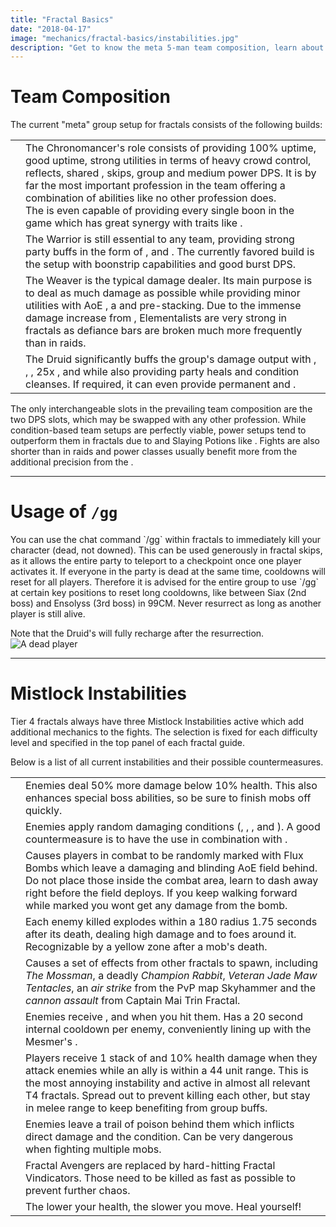 ```yaml
---
title: "Fractal Basics"
date: "2018-04-17"
image: "mechanics/fractal-basics/instabilities.jpg"
description: "Get to know the meta 5-man team composition, learn about the `/gg` command and Mistlock Instabilities."
---
```


# Team Composition

The current "meta" group setup for fractals consists of the following builds:

|                                       |                                                                                                                                                                                                                                                                                                                                                                                                                                                                                                                                                                                                                                                               |
| ------------------------------------- | ------------------------------------------------------------------------------------------------------------------------------------------------------------------------------------------------------------------------------------------------------------------------------------------------------------------------------------------------------------------------------------------------------------------------------------------------------------------------------------------------------------------------------------------------------------------------------------------------------------------------------------------------------------- |
| <Specialization name="chronomancer"/> | The Chronomancer's role consists of providing 100% <Boon name="quickness"/> uptime, good <Boon name="alacrity"/> uptime, strong utilities in terms of heavy crowd control, reflects, shared <Boon name="aegis"/>, <Skill id="10197" profession="mesmer"/> skips, group <Effect name="stealth"/> and medium power DPS. It is by far the most important profession in the team offering a combination of abilities like no other profession does.<br/>The <Specialization name="chronomancer" prefix="boon"/> is even capable of providing every single boon in the game which has great synergy with traits like <Trait id="1511" profession="elementalist"/>. |
| <Specialization name="warrior"/>      | The Warrior is still essential to any team, providing strong party buffs in the form of <Skill id="14405" profession="warrior"/>, <Skill id="14407" profession="warrior"/> and <Trait id="1482" profession="warrior"/>. The currently favored build is the <Specialization prefix="hybrid" name="spellbreaker"/> setup with boonstrip capabilities and good burst DPS.                                                                                                                                                                                                                                                                                        |
| <Specialization name="weaver"/>       | The Weaver is the typical damage dealer. Its main purpose is to deal as much damage as possible while providing minor utilities with AoE <Condition name="blind"/>, a <Skill id="5536" profession="elementalist"/> and <Boon name="might"/> pre-stacking. Due to the immense damage increase from <Trait id="1502" profession="elementalist"/>, Elementalists are very strong in fractals as defiance bars are broken much more frequently than in raids.                                                                                                                                                                                                     |
| <Specialization name="druid"/>        | The Druid significantly buffs the group's damage output with <Skill id="12493" profession="ranger"/>, <Skill id="12497" profession="ranger"/>, <Skill id="31582" profession="ranger"/>, 25x <Boon name="might"/>, <Boon name="fury"/> and <Trait id="1016" profession="ranger"/> while also providing party heals and condition cleanses. If required, it can even provide permanent <Boon name="protection"/> and <Boon name="stability"/>.                                                                                                                                                                                                                  |

The only interchangeable slots in the prevailing team composition are the two DPS slots, which may be swapped with any other profession. While condition-based team setups are perfectly viable, power setups tend to outperform them in fractals due to <Item id="24868"/> and Slaying Potions like <Item id="50082"/>. Fights are also shorter than in raids and power classes usually benefit more from the additional precision from the <Item id="79722"/>.

---

# Usage of `/gg`

<Grid>
<Column>
You can use the chat command `/gg` within fractals to immediately kill your character (dead, not downed). This can be used generously in fractal skips, as it allows the entire party to teleport to a checkpoint once one player activates it.
If everyone in the party is dead at the same time, cooldowns will reset for all players. Therefore it is advised for the entire group to use `/gg` at certain key positions to reset long cooldowns, like between Siax (2nd boss) and Ensolyss (3rd boss) in 99CM. Never resurrect as long as another player is still alive.

Note that the Druid's <Skill id="31869"/> will fully recharge after the resurrection.
</Column>
<Column width="6" compact>
<Image src="./images/gg.jpg" title="A dead player" compact/>
</Column>
</Grid>

---

# Mistlock Instabilities

Tier 4 fractals always have three Mistlock Instabilities active which add additional mechanics to the fights. The selection is fixed for each difficulty level and specified in the top panel of each fractal guide.

Below is a list of all current instabilities and their possible countermeasures.

|                                           |                                                                                                                                                                                                                                                                                                                                       |
| ----------------------------------------- | ------------------------------------------------------------------------------------------------------------------------------------------------------------------------------------------------------------------------------------------------------------------------------------------------------------------------------------- |
| <Instability name="Adrenaline Rush"/>     | Enemies deal 50% more damage below 10% health. This also enhances special boss abilities, so be sure to finish mobs off quickly.                                                                                                                                                                                                      |
| <Instability name="Afflicted"/>           | Enemies apply random damaging conditions (<Condition name="bleeding"/>, <Condition name="burning"/>, <Condition name="confusion"/>, <Condition name="poison"/> and <Condition name="torment"/>). A good countermeasure is to have the <Specialization name="druid"/> use <Skill id="12489"/> in combination with <Trait id="1075"/>.  |
| <Instability name="Flux Bomb"/>           | Causes players in combat to be randomly marked with Flux Bombs which leave a damaging and blinding AoE field behind. Do not place those inside the combat area, learn to dash away right before the field deploys. If you keep walking forward while marked you wont get any damage from the bomb.                                    |
| <Instability name="Last Laugh"/>          | Each enemy killed explodes within a 180 radius 1.75 seconds after its death, dealing high damage and <Control name="launch"/> to foes around it. Recognizable by a yellow zone after a mob's death.                                                                                                                                   |
| <Instability name="Mists Convergence"/>   | Causes a set of effects from other fractals to spawn, including _The Mossman_, a deadly _Champion Rabbit_, _Veteran Jade Maw Tentacles_, an _air strike_ from the PvP map Skyhammer and the _cannon assault_ from Captain Mai Trin Fractal.                                                                                           |
| <Instability name="No Pain, No Gain"/>    | Enemies receive <Boon name="protection"/>, <Boon name="might"/> and <Boon name="fury"/> when you hit them. Has a 20 second internal cooldown per enemy, conveniently lining up with the Mesmer's <Skill id="10267"/>.                                                                                                                 |
| <Instability name="Social Awkwardness"/>  | Players receive 1 stack of <Effect name="agony"/> and 10% health damage when they attack enemies while an ally is within a 44 unit range. This is the most annoying instability and active in almost all relevant T4 fractals. Spread out to prevent killing each other, but stay in melee range to keep benefiting from group buffs. |
| <Instability name="Toxic Trail"/>         | Enemies leave a trail of poison behind them which inflicts direct damage and the <Condition name="poison"/> condition. Can be very dangerous when fighting multiple mobs.                                                                                                                                                             |
| <Instability name="Fractal Vindicators"/> | Fractal Avengers are replaced by hard-hitting Fractal Vindicators. Those need to be killed as fast as possible to prevent further chaos.                                                                                                                                                                                              |
| <Instability name="Hamstrung"/>           | The lower your health, the slower you move. Heal yourself!                                                                                                                                                                                                                                                                            |
